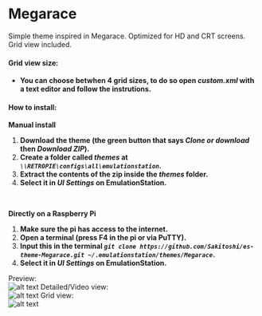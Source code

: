 # Megarace

Simple theme inspired in Megarace.
Optimized for HD and CRT screens.
Grid view included.

#### Grid view size:
- **You can choose betwhen 4 grid sizes, to do so open _custom.xml_ with a text editor and follow the instrutions.**

#### How to install:
**Manual install**
1. **Download the theme (the green button that says _Clone or download_ then _Download ZIP_).**
2. **Create a folder called _themes_ at _```\\RETROPIE\configs\all\emulationstation```_.**
3. **Extract the contents of the zip inside the _themes_ folder.**
4. **Select it in _UI Settings_ on EmulationStation.**
</br>

**Directly on a Raspberry Pi**
1. **Make sure the pi has access to the internet.**
2. **Open a terminal (press F4 in the pi or via PuTTY).**
3. **Input this in the terminal _```git clone https://github.com/Sakitoshi/es-theme-Megarace.git ~/.emulationstation/themes/Megarace```_.**
4. **Select it in _UI Settings_ on EmulationStation.**

Preview:</br>
![alt text](https://github.com/Sakitoshi/es-theme-Megarace-HD/blob/master/megarace-hd_01.png)
Detailed/Video view:</br>
![alt text](https://github.com/Sakitoshi/es-theme-Megarace-HD/blob/master/megarace-hd_02.png)
Grid view:</br>
![alt text](https://github.com/Sakitoshi/es-theme-Megarace-HD/blob/master/megarace-hd_03.png)
